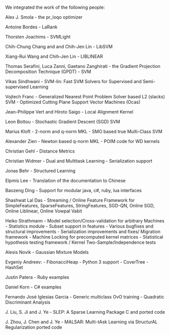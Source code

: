We integrated the work of the following people:

 Alex J. Smola
	- the pr_loqo optimizer

 Antoine Bordes
	- LaRank

 Thorsten Joachims
	- SVMLight

 Chih-Chung Chang and and Chih-Jen Lin
	- LibSVM

 Xiang-Rui Wang and Chih-Jen Lin
	- LIBLINEAR

 Thomas Serafini, Luca Zanni, Gaetano Zanghirati
	- the Gradient Projection Decomposition Technique (GPDT) - SVM

 Vikas Sindhwani
	- SVM-lin: Fast SVM Solvers for Supervised and Semi-supervised Learning

 Vojtech Franc
	- Generalized Nearest Point Problem Solver based L2 (slacks) SVM
	- Optimized Cutting Plane Support Vector Machines (Ocas)

 Jean-Philippe Vert and Hiroto Saigo
	- Local Alignment Kernel

 Leon Bottou
	- Stochastic Gradient Descent (SGD) SVM

 Marius Kloft
	- 2-norm and q-norm MKL
	- SMO based true Multi-Class SVM

 Alexander Zien
	- Newton based q-norm MKL
	- POIM code for WD kernels

 Christian Gehl
	- Distance Metrics

 Christian Widmer
	- Dual and Multitask Learning
	- Serialization support

 Jonas Behr
	- Structured Learning

 Elpmis Lee
	- Translation of the documentation to Chinese

 Baozeng Ding
	 - Support for modular java, c#, ruby, lua interfaces

 Shashwat Lal Das
	- Streaming / Online Feature Framework for SimpleFeatures, SparseFeatures,
	  StringFeatures, SGD-QN, Online SGD, Online Liblinear, Online Vowpal Vabit

 Heiko Strathmann
	- Model selection/Cross-validation for arbitrary Machines
	- Statistics module
	- Subset support in features
	- Various bugfixes and structural improvements
	- Serialization improvements and fixes/ Migration framework
	- Machine Locking for precomputed kernel matrices
	- Statistical hypothesis testing framework / Kernel Two-Sample/Independence tests

 Alesis Novik
	- Gaussian Mixture Models

 Evgeniy Andreev:
	- FibonacciHeap
	- Python 3 support
	- CoverTree
	- HashSet

 Justin Patera
	- Ruby examples

 Daniel Korn
	- C# examples

 Fernando José Iglesias Garcia
	- Generic multiclass OvO training
	- Quadratic Discriminant Analysis

 J. Liu, S. Ji and J. Ye
	- SLEP: A Sparse Learning Package C and ported code

 J. Zhou, J. Chen and J. Ye
	- MALSAR: Multi-tAsk Learning via StructurAL Regularization ported code
